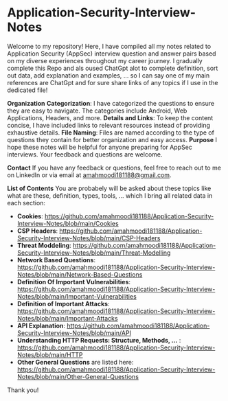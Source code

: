# Application-Security-Interview-Notes

Welcome to my repository! Here, I have compiled all my notes related to Application Security (AppSec) interview question and answer pairs based on my diverse experiences throughout my career journey. I gradually complete this Repo and als oused ChatGpt alot to complete definition, sort out data, add explanation and examples, ... so I can say one of my main references are ChatGpt and for sure share links of any topics if I use in the dedicated file!

**Organization**
**Categorization**: I have categorized the questions to ensure they are easy to navigate. The categories include Android, Web Applications, Headers, and more.
**Details and Links**: To keep the content concise, I have included links to relevant resources instead of providing exhaustive details.
**File Naming**: Files are named according to the type of questions they contain for better organization and easy access.
**Purpose**
I hope these notes will be helpful for anyone preparing for AppSec interviews. Your feedback and questions are welcome.

**Contact**
If you have any feedback or questions, feel free to reach out to me on LinkedIn or via email at amahmoodi181188@gmail.com.

**List of Contents**
You are probabely will be asked about these topics like what are these, definition, types, tools, ... which I bring all related data in each section:
- **Cookies**: https://github.com/amahmoodi181188/Application-Security-Interview-Notes/blob/main/Cookies
- **CSP Headers**: https://github.com/amahmoodi181188/Application-Security-Interview-Notes/blob/main/CSP-Headers
- **Threat Moddeling**: https://github.com/amahmoodi181188/Application-Security-Interview-Notes/blob/main/Threat-Modelling
- **Network Based Questions**: https://github.com/amahmoodi181188/Application-Security-Interview-Notes/blob/main/Network-Based-Questions
- **Definition Of Important Vulnerabilities**: https://github.com/amahmoodi181188/Application-Security-Interview-Notes/blob/main/Important-Vulnerabilities
- **Definition of Important Attacks**: https://github.com/amahmoodi181188/Application-Security-Interview-Notes/blob/main/Important-Attacks
- **API Explanation**: https://github.com/amahmoodi181188/Application-Security-Interview-Notes/blob/main/API
- **Understanding HTTP Requests: Structure, Methods, …** : https://github.com/amahmoodi181188/Application-Security-Interview-Notes/blob/main/HTTP
- **Other General Questions** are listed here: https://github.com/amahmoodi181188/Application-Security-Interview-Notes/blob/main/Other-General-Questions

Thank you!
